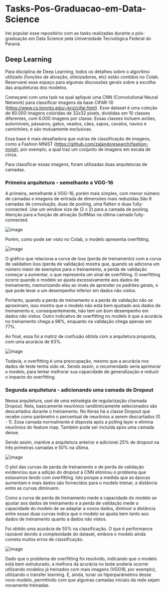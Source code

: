 # Tasks-Pos-Graduacao-em-Data-Science
Irei popular esse repositório com as tasks realizadas durante a pós-graduação em Data Science pela Universidade Tecnológica Federal do Paraná.

## Deep Learning

Para disciplina de Deep Learning, todos os detalhes sobre o algoritmo utilizado (funções de ativação, otimizadores, etc) estão contidos no Colab. Reservarei esse espaço para algumas discussões gerais sobre a escolha das arquiteturas dos modelos. 

Começarei com uma task na qual apliquei uma CNN (Convolutional Neural Network) para classificar imagens da base CIFAR-10 (https://www.cs.toronto.edu/~kriz/cifar.html). Esse dataset é uma coleção de 60.000 imagens coloridas de 32x32 pixels, divididas em 10 classes diferentes, com 6.000 imagens por classe. Essas classes incluem aviões, automóveis, pássaros, gatos, veados, cães, sapos, cavalos, navios e caminhões, e são mutuamente exclusivas.

Essa base é mais desafiadora que outras de classificação de imagens, como a Fashion MNIST (https://github.com/zalandoresearch/fashion-mnist), por exemplo, a qual traz um conjunto de imagens em escala de cinza. 

Para classificar essas imagens, foram utilizadas duas arquiteturas de camadas. 

### Primeira arquitetura - semelhante a VGG-16

A primeira, semelhante à VGG-16, porém mais simples, com menor número de camadas e imagens de entrada de dimensões mais reduzidas.São 6 camadas de convolução, duas de pooling, uma flatten e duas fully-connected. Use um window size de (2 x 2) para a camada de pooling. Atenção para a função de ativação SoftMax na última camada fully-connected.

![image](https://github.com/leticiacanton/Tasks-Pos-Graduacao-em-Data-Science/assets/38925042/a52f3923-3b5f-4884-ac4c-6a4be9ab1e94)

Porém, como pode ser visto no Colab, o modelo apresenta overfitting. 

![image](https://github.com/leticiacanton/Tasks-Pos-Graduacao-em-Data-Science/assets/38925042/4ffdf298-34ca-4e8e-868d-7f9fa5374ba2)

O gráfico que relaciona a curva de loss (perda de treinamento) com a curva de validation loss (perda de validação) mostra que, quando se adiciona um número maior de exemplos para o treinamento, a perda de validação começar a aumentar, o que representa um sinal de overfitting. O overfitting ocorre quando o modelo se ajusta excessivamente aos dados de treinamento, memorizando eles ao invés de aprender os padrões gerais, o que pode levar a um desempenho inferior em dados não vistos.

Portanto, quando a perda de treinamento e a perda de validação não se aproximam, isso mostra que o modelo não está bem ajustado aos dados de treinamento e, consequentemente, não tem um bom desempenho em dados não vistos. Outro indicativo de overfitting no modelo é que a acurácia no treinamento chega a 98%, enquanto na validação chega apenas em 77%.

Ao final, essa foi a matriz de confusão obtida com a arquitetura proposta, com uma acurácia de 63%.

![image](https://github.com/leticiacanton/Tasks-Pos-Graduacao-em-Data-Science/assets/38925042/8b5979b5-aaee-41d0-a61f-7b057f122f6d)

Todavia, o overfitting é uma preocupação, mesmo que a acurácia nos dados de teste tenha sido ok. Sendo assim, o recomendado seria aprimorar o modelo, para tentar melhorar sua capacidade de generalização e reduzir o impacto do overfitting.

### Segunda arquitetura - adicionando uma camada de Dropout

Nessa arquitetura, usei de uma estratégia de regularização chamada Dropout. Nela, basicamente neurônios randômicamente selecionados são descartados durante o treinamento. No Keras há a classe Dropout que recebe como parâmetro o percentual de neurônios a serem descartados (0 - 1). Essa camada normalmente é disposta após a polling layer e elimina neurônios do feature map. Também pode ser incluída após uma camada dense. 

Sendo assim, mantive a arquitetura anterior e adicionei 25% de dropout na três primeiras camadas e 50% na última. 

![image](https://github.com/leticiacanton/Tasks-Pos-Graduacao-em-Data-Science/assets/38925042/9b62f8c2-c74c-4882-8453-b07487f600f6)

O plot das curvas de perda de treinamento e de perda de validação evidenciou que a adição do dropout à CNN eliminou o problema que estavamos tendo com overfitting. Isto porque a medida que as épocas aumentam e mais dados são fornecidos para o modelo treinar, a distância entre as curvas diminuem.

Como a curva de perda de treinamento mede a capacidade do modelo se ajustar aos dados de treinamento e a perda de validação mede a capacidade do modelo de se adaptar a novos dados, diminuir a distância entre essas duas curvas indica que o modelo se ajusta bem tanto aos dados de treinamento quanto a dados não vistos.

Foi obtido uma acurácia de 55% na classificação. O que é performance razoável devido à complexidade do dataset, embora o modelo ainda cometa muitos erros de classificação. 

![image](https://github.com/leticiacanton/Tasks-Pos-Graduacao-em-Data-Science/assets/38925042/3ff59443-f304-46aa-b8dc-c29640579721)

Dado que o problema de overfitting foi resolvido, indicando que o modelo está bem estruturado, a melhora da acurácia no teste poderia ocorrer utilizando modelos já treinados com mais imagens (VGG16, por exemplo), utilizando o transfer learning. E, ainda, tunar os hiperparâmetros desse novo modelo, permitindo com que algumas camadas iniciais da rede sejam novamente treinadas.




